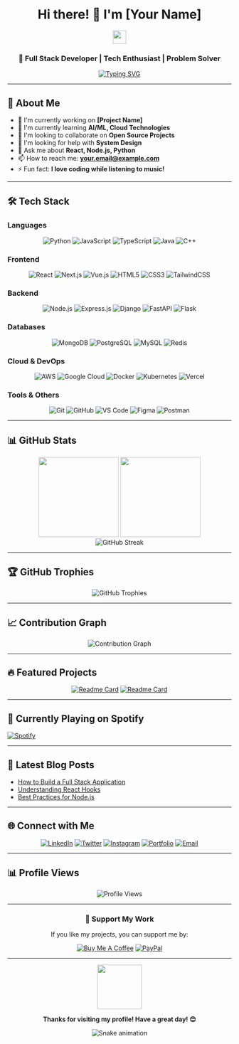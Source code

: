 <div align="center">
  
# Hi there! 👋 I'm [Your Name]

<img src="https://media.giphy.com/media/hvRJCLFzcasrR4ia7z/giphy.gif" width="30px"/>

### 💫 Full Stack Developer | Tech Enthusiast | Problem Solver

[![Typing SVG](https://readme-typing-svg.demolab.com?font=Fira+Code&pause=1000&color=36BCF7&width=435&lines=Full+Stack+Developer;Always+learning+new+things;Love+to+build+amazing+projects)](https://git.io/typing-svg)

</div>

---

## 🚀 About Me

- 🔭 I'm currently working on **[Project Name]**
- 🌱 I'm currently learning **AI/ML, Cloud Technologies**
- 👯 I'm looking to collaborate on **Open Source Projects**
- 🤔 I'm looking for help with **System Design**
- 💬 Ask me about **React, Node.js, Python**
- 📫 How to reach me: **your.email@example.com**
- ⚡ Fun fact: **I love coding while listening to music!**

---

## 🛠️ Tech Stack

### Languages
<div align="center">
  <img src="https://img.shields.io/badge/python-3670A0?style=for-the-badge&logo=python&logoColor=ffdd54" alt="Python"/>
  <img src="https://img.shields.io/badge/javascript-%23323330.svg?style=for-the-badge&logo=javascript&logoColor=%23F7DF1E" alt="JavaScript"/>
  <img src="https://img.shields.io/badge/typescript-%23007ACC.svg?style=for-the-badge&logo=typescript&logoColor=white" alt="TypeScript"/>
  <img src="https://img.shields.io/badge/java-%23ED8B00.svg?style=for-the-badge&logo=openjdk&logoColor=white" alt="Java"/>
  <img src="https://img.shields.io/badge/c++-%2300599C.svg?style=for-the-badge&logo=c%2B%2B&logoColor=white" alt="C++"/>
</div>

### Frontend
<div align="center">
  <img src="https://img.shields.io/badge/react-%2320232a.svg?style=for-the-badge&logo=react&logoColor=%2361DAFB" alt="React"/>
  <img src="https://img.shields.io/badge/Next-black?style=for-the-badge&logo=next.js&logoColor=white" alt="Next.js"/>
  <img src="https://img.shields.io/badge/vue.js-%2335495e.svg?style=for-the-badge&logo=vuedotjs&logoColor=%234FC08D" alt="Vue.js"/>
  <img src="https://img.shields.io/badge/html5-%23E34F26.svg?style=for-the-badge&logo=html5&logoColor=white" alt="HTML5"/>
  <img src="https://img.shields.io/badge/css3-%231572B6.svg?style=for-the-badge&logo=css3&logoColor=white" alt="CSS3"/>
  <img src="https://img.shields.io/badge/tailwindcss-%2338B2AC.svg?style=for-the-badge&logo=tailwind-css&logoColor=white" alt="TailwindCSS"/>
</div>

### Backend
<div align="center">
  <img src="https://img.shields.io/badge/node.js-6DA55F?style=for-the-badge&logo=node.js&logoColor=white" alt="Node.js"/>
  <img src="https://img.shields.io/badge/express.js-%23404d59.svg?style=for-the-badge&logo=express&logoColor=%2361DAFB" alt="Express.js"/>
  <img src="https://img.shields.io/badge/django-%23092E20.svg?style=for-the-badge&logo=django&logoColor=white" alt="Django"/>
  <img src="https://img.shields.io/badge/FastAPI-005571?style=for-the-badge&logo=fastapi" alt="FastAPI"/>
  <img src="https://img.shields.io/badge/flask-%23000.svg?style=for-the-badge&logo=flask&logoColor=white" alt="Flask"/>
</div>

### Databases
<div align="center">
  <img src="https://img.shields.io/badge/MongoDB-%234ea94b.svg?style=for-the-badge&logo=mongodb&logoColor=white" alt="MongoDB"/>
  <img src="https://img.shields.io/badge/postgres-%23316192.svg?style=for-the-badge&logo=postgresql&logoColor=white" alt="PostgreSQL"/>
  <img src="https://img.shields.io/badge/mysql-%2300f.svg?style=for-the-badge&logo=mysql&logoColor=white" alt="MySQL"/>
  <img src="https://img.shields.io/badge/redis-%23DD0031.svg?style=for-the-badge&logo=redis&logoColor=white" alt="Redis"/>
</div>

### Cloud & DevOps
<div align="center">
  <img src="https://img.shields.io/badge/AWS-%23FF9900.svg?style=for-the-badge&logo=amazon-aws&logoColor=white" alt="AWS"/>
  <img src="https://img.shields.io/badge/Google%20Cloud-%234285F4.svg?style=for-the-badge&logo=google-cloud&logoColor=white" alt="Google Cloud"/>
  <img src="https://img.shields.io/badge/docker-%230db7ed.svg?style=for-the-badge&logo=docker&logoColor=white" alt="Docker"/>
  <img src="https://img.shields.io/badge/kubernetes-%23326ce5.svg?style=for-the-badge&logo=kubernetes&logoColor=white" alt="Kubernetes"/>
  <img src="https://img.shields.io/badge/vercel-%23000000.svg?style=for-the-badge&logo=vercel&logoColor=white" alt="Vercel"/>
</div>

### Tools & Others
<div align="center">
  <img src="https://img.shields.io/badge/git-%23F05033.svg?style=for-the-badge&logo=git&logoColor=white" alt="Git"/>
  <img src="https://img.shields.io/badge/github-%23121011.svg?style=for-the-badge&logo=github&logoColor=white" alt="GitHub"/>
  <img src="https://img.shields.io/badge/Visual%20Studio%20Code-0078d7.svg?style=for-the-badge&logo=visual-studio-code&logoColor=white" alt="VS Code"/>
  <img src="https://img.shields.io/badge/figma-%23F24E1E.svg?style=for-the-badge&logo=figma&logoColor=white" alt="Figma"/>
  <img src="https://img.shields.io/badge/Postman-FF6C37?style=for-the-badge&logo=postman&logoColor=white" alt="Postman"/>
</div>

---

## 📊 GitHub Stats

<div align="center">
  <img height="180em" src="https://github-readme-stats.vercel.app/api?username=YourUsername&show_icons=true&theme=tokyonight&include_all_commits=true&count_private=true"/>
  <img height="180em" src="https://github-readme-stats.vercel.app/api/top-langs/?username=YourUsername&layout=compact&langs_count=8&theme=tokyonight"/>
</div>

<div align="center">
  <img src="https://github-readme-streak-stats.herokuapp.com/?user=YourUsername&theme=tokyonight" alt="GitHub Streak"/>
</div>

---

## 🏆 GitHub Trophies
<div align="center">
  <img src="https://github-profile-trophy.vercel.app/?username=YourUsername&theme=tokyonight&no-frame=false&no-bg=true&margin-w=4" alt="GitHub Trophies"/>
</div>

---

## 📈 Contribution Graph
<div align="center">
  <img src="https://github-readme-activity-graph.vercel.app/graph?username=YourUsername&theme=tokyo-night" alt="Contribution Graph"/>
</div>

---

## 🔥 Featured Projects

<div align="center">

[![Readme Card](https://github-readme-stats.vercel.app/api/pin/?username=YourUsername&repo=project1&theme=tokyonight)](https://github.com/YourUsername/project1)
[![Readme Card](https://github-readme-stats.vercel.app/api/pin/?username=YourUsername&repo=project2&theme=tokyonight)](https://github.com/YourUsername/project2)

</div>

---

## 🎵 Currently Playing on Spotify

[![Spotify](https://novatorem-kyzbk7wxl-bardiesel.vercel.app/api/spotify)](https://open.spotify.com/user/YourSpotifyUsername)

---

## 📝 Latest Blog Posts

<!-- BLOG-POST-LIST:START -->
- [How to Build a Full Stack Application](https://yourblog.com/post1)
- [Understanding React Hooks](https://yourblog.com/post2)
- [Best Practices for Node.js](https://yourblog.com/post3)
<!-- BLOG-POST-LIST:END -->

---

## 🌐 Connect with Me

<div align="center">
  
[![LinkedIn](https://img.shields.io/badge/LinkedIn-%230077B5.svg?style=for-the-badge&logo=linkedin&logoColor=white)](https://linkedin.com/in/yourprofile)
[![Twitter](https://img.shields.io/badge/Twitter-%231DA1F2.svg?style=for-the-badge&logo=Twitter&logoColor=white)](https://twitter.com/yourhandle)
[![Instagram](https://img.shields.io/badge/Instagram-%23E4405F.svg?style=for-the-badge&logo=Instagram&logoColor=white)](https://instagram.com/yourhandle)
[![Portfolio](https://img.shields.io/badge/Portfolio-%23000000.svg?style=for-the-badge&logo=firefox&logoColor=#FF7139)](https://yourportfolio.com)
[![Email](https://img.shields.io/badge/Gmail-D14836?style=for-the-badge&logo=gmail&logoColor=white)](mailto:your.email@gmail.com)

</div>

---

## 📊 Profile Views

<div align="center">
  
![Profile Views](https://komarev.com/ghpvc/?username=YourUsername&color=brightgreen&style=flat-square)

</div>

---

<div align="center">
  
### 💝 Support My Work

If you like my projects, you can support me by:

[![Buy Me A Coffee](https://img.shields.io/badge/Buy%20Me%20A%20Coffee-ffdd00?style=for-the-badge&logo=buy-me-a-coffee&logoColor=black)](https://buymeacoffee.com/yourhandle)
[![PayPal](https://img.shields.io/badge/PayPal-00457C?style=for-the-badge&logo=paypal&logoColor=white)](https://paypal.me/yourhandle)

</div>

---

<div align="center">
  <img src="https://media.giphy.com/media/M9gbBd9nbDrOTu1Mqx/giphy.gif" width="100"/>
  
  **Thanks for visiting my profile! Have a great day! 😊**
  
  ![Snake animation](https://github.com/YourUsername/YourUsername/blob/output/github-contribution-grid-snake.svg)
  
</div>
